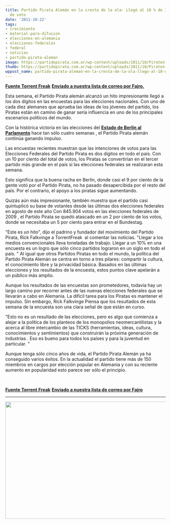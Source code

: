 ```yaml
---
title: Partido Pirata Alemán en la cresta de la ola- Llegó al 10 % de Intenciones
  de voto
date: '2011-10-22'
tags:
- crecimiento
- material-para-difusion
- elecciones-en-alemania
- elecciones-federales
- federal
- noticias
- partido-pirata-aleman
image: https://partidopirata.com.ar/wp-content/uploads/2011/10/Piraten-Partei-Flagge-Logo.jpg
thumb: https://partidopirata.com.ar/wp-content/uploads/2011/10/Piraten-Partei-Flagge-Logo-150x150.jpg
wppost_name: partido-pirata-aleman-en-la-cresta-de-la-ola-llego-al-10-de-intenciones-de-voto
---
```


<strong><a href="https://torrentfreak.com/german-pirate-party-riding-the-wave-of-success-111022/" target="_blank">Fuente Torrent Freak</a></strong>
<strong> <a href="http://lists.partidopirata.com.ar/pipermail/general-partidopirata.com.ar/2011-October/012402.html" target="_blank">Envíado a nuestra lista de correo por Fajro</a><a href="http://lists.partidopirata.com.ar/pipermail/general-partidopirata.com.ar/2011-October/012402.html" target="_blank">.</a></strong>

Esta semana, el Partido Pirata alemán alcanzó un hito impresionante llegó a los dos dígitos en las encuestas para las elecciones nacionales. Con uno de cada diez alemanes que aprueba las ideas de los jóvenes del partido, los Piratas están en camino de ganar sería influencia en uno de los principales escenarios políticos del mundo.

Con la histórica victoria en las elecciones del <strong><a href="https://partidopirata.com.ar/1846/el-partido-pirata-aleman-elige-diputados-en-el-parlamento-de-berlin-piratas-alemania-partidopirataaleman">Estado de Berlín al Parlamento</a></strong> hace tan sólo cuatro semanas , el Partido Pirata alemán continúa ganando impulso.

Las encuestas recientes muestran que las intenciones de votos para las Elecciones Federales del Partido Pirata es dos dígitos en todo el país. Con un 10 por ciento del total de votos, los Piratas se convertirían en el tercer partido más grande en el país si las elecciones federales se realizaran esta semana.

Esto significa que la buena racha en Berlín, donde casi el 9 por ciento de la gente votó por el Partido Pirata, no ha pasado desapercibida por el resto del país. Por el contrario, el apoyo a los piratas sigue aumentando.

Quizás aún más impresionante, también muestra que el partido casi quintuplicó su base de votantes desde las últimas dos elecciones federales en agosto de este año Con 845.904 votos en las elecciones federales de 2009 , el Partido Pirata se quedó atascado en un 2 por ciento de los votos, donde se necesitaba un 5 por ciento para entrar en el Bundestag.

"Este es un hito", dijo el padrino y fundador del movimiento del Partido Pirata, Rick Falkvinge a TorrentFreak  al comentar las noticias. "Llegar a los medios convencionales lleva toneladas de trabajo. Llegar a un 10% en una encuesta es un logro que sólo cinco partidos lograron en un siglo en todo el país. "
Al igual que otros Partidos Piratas en todo el mundo, la política del Partido Pirata Alemán se centra en torno a tres pilares: compartir la cultura, el conocimiento libre y la privacidad básica. Basados en las últimas elecciones y los resultados de la encuesta, estos puntos clave apelarán a un público más amplio.

Aunque los resultados de las encuestas son prometedores, todavía hay un largo camino por recorrer antes de las nuevas elecciones federales que se llevarán a cabo en Alemania. La difícil tarea para los Piratas es mantener el impulso. Sin embargo, Rick Falkvinge Piensa que los resultados de esta semana de la encuesta son una clara señal de que están en curso.

"Esto no es un resultado de las elecciones, pero es algo que comienza a alejar a la política de los planteos de los monopolios neomercantilistas y la acerca al libre intercambio de las TICKS (herramientas, ideas, cultura, conocimientos y sentimientos) que construirán la próxima generación de industrias . Eso es bueno para todos los países y para la juventud en particular. "

Aunque tenga sólo cinco años de vida, el Partido Pirata Alemán ya ha conseguido varios éxitos. En la actualidad el partido tiene más de 150 miembros en cargos por elección popular en Alemania y con su reciente aumento en popularidad esto parece ser sólo el principio.

&nbsp;

<strong><a href="https://torrentfreak.com/german-pirate-party-riding-the-wave-of-success-111022/" target="_blank">Fuente Torrent Freak</a></strong>
<strong> <a href="http://lists.partidopirata.com.ar/pipermail/general-partidopirata.com.ar/2011-October/012402.html" target="_blank">Envíado a nuestra lista de correo por Fajro</a></strong>

<hr />

<a href="https://partidopirata.com.ar/wp-content/uploads/2011/09/berlin.jpg"><img class="aligncenter size-full wp-image-1847" title="berlin" src="https://partidopirata.com.ar/wp-content/uploads/2011/09/berlin.jpg" alt="" width="550" height="368" /></a>
